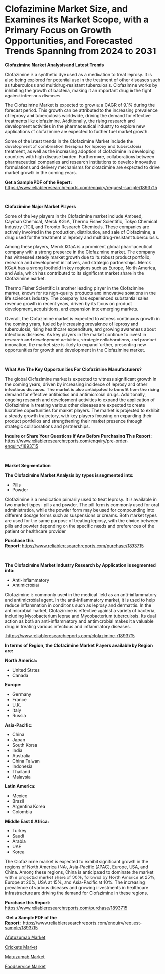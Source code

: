 <p><h1>Clofazimine Market Size, and Examines its Market Scope, with a Primary Focus on Growth Opportunities, and Forecasted Trends Spanning from 2024 to 2031</h1></p><p><strong>Clofazimine Market Analysis and Latest Trends</strong></p>
<p><p>Clofazimine is a synthetic dye used as a medication to treat leprosy. It is also being explored for potential use in the treatment of other diseases such as tuberculosis and multidrug-resistant tuberculosis. Clofazimine works by inhibiting the growth of bacteria, making it an important drug in the fight against infectious diseases.</p><p>The Clofazimine Market is expected to grow at a CAGR of 9.1% during the forecast period. This growth can be attributed to the increasing prevalence of leprosy and tuberculosis worldwide, driving the demand for effective treatments like clofazimine. Additionally, the rising research and development activities in the pharmaceutical industry to explore new applications of clofazimine are expected to further fuel market growth.</p><p>Some of the latest trends in the Clofazimine Market include the development of combination therapies for leprosy and tuberculosis treatment, as well as the increasing adoption of clofazimine in developing countries with high disease burden. Furthermore, collaborations between pharmaceutical companies and research institutions to develop innovative formulations and delivery mechanisms for clofazimine are expected to drive market growth in the coming years.</p></p>
<p><strong>Get a Sample PDF of the Report:&nbsp;</strong> <a href="https://www.reliableresearchreports.com/enquiry/request-sample/1893715">https://www.reliableresearchreports.com/enquiry/request-sample/1893715</a></p>
<p>&nbsp;</p>
<p><strong>Clofazimine Major Market Players</strong></p>
<p><p>Some of the key players in the Clofazimine market include Ambeed, Cayman Chemical, Merck KGaA, Thermo Fisher Scientific, Tokyo Chemical Industry (TCI), and Toronto Research Chemicals. These companies are actively involved in the production, distribution, and sale of Clofazimine, a drug used for the treatment of leprosy and multidrug-resistant tuberculosis.</p><p>Among these players, Merck KGaA is a prominent global pharmaceutical company with a strong presence in the Clofazimine market. The company has witnessed steady market growth due to its robust product portfolio, research and development initiatives, and strategic partnerships. Merck KGaA has a strong foothold in key regions such as Europe, North America, and Asia, which has contributed to its significant market share in the Clofazimine market.</p><p>Thermo Fisher Scientific is another leading player in the Clofazimine market, known for its high-quality products and innovative solutions in the life sciences industry. The company has experienced substantial sales revenue growth in recent years, driven by its focus on product development, acquisitions, and expansion into emerging markets.</p><p>Overall, the Clofazimine market is expected to witness continuous growth in the coming years, fueled by increasing prevalence of leprosy and tuberculosis, rising healthcare expenditure, and growing awareness about infectious diseases. As key players in the market continue to invest in research and development activities, strategic collaborations, and product innovation, the market size is likely to expand further, presenting new opportunities for growth and development in the Clofazimine market.</p></p>
<p>&nbsp;</p>
<p><strong>What Are The Key Opportunities For Clofazimine Manufacturers?</strong></p>
<p><p>The global Clofazimine market is expected to witness significant growth in the coming years, driven by increasing incidence of leprosy and other infectious diseases. The market is also anticipated to benefit from the rising demand for effective antibiotics and antimicrobial drugs. Additionally, ongoing research and development activities to expand the application of Clofazimine in treating various other diseases are expected to create lucrative opportunities for market players. The market is projected to exhibit a steady growth trajectory, with key players focusing on expanding their product portfolios and strengthening their market presence through strategic collaborations and partnerships.</p></p>
<p><strong>Inquire or Share Your Questions If Any Before Purchasing This Report:</strong> <a href="https://www.reliableresearchreports.com/enquiry/pre-order-enquiry/1893715">https://www.reliableresearchreports.com/enquiry/pre-order-enquiry/1893715</a></p>
<p>&nbsp;</p>
<p><strong>Market Segmentation</strong></p>
<p><strong>The Clofazimine Market Analysis by types is segmented into:</strong></p>
<p><ul><li>Pills</li><li>Powder</li></ul></p>
<p><p>Clofazimine is a medication primarily used to treat leprosy. It is available in two market types- pills and powder. The pill form is commonly used for oral administration, while the powder form may be used for compounding into different dosage forms such as suspensions or creams. Both market types are used for the same purpose of treating leprosy, with the choice between pills and powder depending on the specific needs and preferences of the patient or healthcare provider.</p></p>
<p><strong>Purchase this Report:&nbsp;</strong><a href="https://www.reliableresearchreports.com/purchase/1893715">https://www.reliableresearchreports.com/purchase/1893715</a></p>
<p>&nbsp;</p>
<p><strong>The Clofazimine Market Industry Research by Application is segmented into:</strong></p>
<p><ul><li>Anti-inflammatory</li><li>Antimicrobial</li></ul></p>
<p><p>Clofazimine is commonly used in the medical field as an anti-inflammatory and antimicrobial agent. In the anti-inflammatory market, it is used to help reduce inflammation in conditions such as leprosy and dermatitis. In the antimicrobial market, Clofazimine is effective against a variety of bacteria, including Mycobacterium leprae and Mycobacterium tuberculosis. Its dual action as both an anti-inflammatory and antimicrobial makes it a valuable drug in treating various infectious and inflammatory diseases.</p></p>
<p><a href="https://www.reliableresearchreports.com/clofazimine-r1893715">&nbsp;https://www.reliableresearchreports.com/clofazimine-r1893715</a></p>
<p><strong>In terms of Region, the Clofazimine Market Players available by Region are:</strong></p>
<p>
    <p> <strong> North America: </strong>
        <ul>
            <li>United States</li>
            <li>Canada</li>
        </ul>
        </p> 
    <p> <strong> Europe: </strong>
        <ul>
            <li>Germany</li>
            <li>France</li>
            <li>U.K.</li>
            <li>Italy</li>
            <li>Russia</li>
        </ul>
        </p> 
    <p> <strong> Asia-Pacific: </strong>
        <ul>
            <li>China</li>
            <li>Japan</li>
            <li>South Korea</li>
            <li>India</li>
            <li>Australia</li>
            <li>China Taiwan</li>
            <li>Indonesia</li>
            <li>Thailand</li>
            <li>Malaysia</li>
        </ul>
        </p> 
    <p> <strong> Latin America: </strong>
        <ul>
            <li>Mexico</li>
            <li>Brazil</li>
            <li>Argentina Korea</li>
            <li>Colombia</li>
        </ul>
        </p> 
    <p> <strong> Middle East & Africa: </strong>
        <ul>
            <li>Turkey</li>
            <li>Saudi</li>
            <li>Arabia</li>
            <li>UAE</li>
            <li>Korea</li>
        </ul>
    </p>
    </p>
<p><p>The Clofazimine market is expected to exhibit significant growth in the regions of North America (NA), Asia-Pacific (APAC), Europe, USA, and China. Among these regions, China is anticipated to dominate the market with a projected market share of 30%, followed by North America at 25%, Europe at 20%, USA at 15%, and Asia-Pacific at 10%. The increasing prevalence of various diseases and growing investments in healthcare infrastructure are driving the demand for Clofazimine in these regions.</p></p>
<p><strong>Purchase this Report: </strong><a href="https://www.reliableresearchreports.com/purchase/1893715">https://www.reliableresearchreports.com/purchase/1893715</a></p>
<p>&nbsp;<strong>Get a Sample PDF of the Report:&nbsp;&nbsp;</strong><a href="https://www.reliableresearchreports.com/enquiry/request-sample/1893715">https://www.reliableresearchreports.com/enquiry/request-sample/1893715</a></p>
<p><strong></strong></p>
<p><p><a href="https://github.com/HarmonyBogan1944/Market-Research-Report-List-1/blob/main/afutuzumab-market.md">Afutuzumab Market</a></p><p><a href="https://www.linkedin.com/pulse/crickets-market-report-reveals-latest-trends-growth-opportunities-45naf">Crickets Market</a></p><p><a href="https://github.com/Sinjinluong3e0awx2m195k76/Market-Research-Report-List-2/blob/main/matuzumab-market.md">Matuzumab Market</a></p><p><a href="https://www.linkedin.com/pulse/foodservice-market-competitive-analysis-trends-forecast-2031-fdm2f">Foodservice Market</a></p></p>